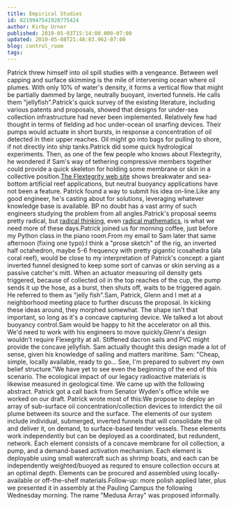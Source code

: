 ```yaml
---
title: Empirical Studies
id: 8219947541928775424
author: Kirby Urner
published: 2010-05-03T15:14:00.000-07:00
updated: 2010-05-08T21:48:03.962-07:00
blog: control_room
tags: 
---
```


[](https://blogger.googleusercontent.com/img/b/R29vZ2xl/AVvXsEgAauffHCZsBk6L8jZ_vSosM2zX1jScyQRRXuF5OUtrQvx72JnmDLkE4BNr9jixYcyYnYEXeDbUABDp5kLz9EFjXvf5LJsYiQrFPrh0GGiCUCXZDO8rhsh2UbLskIu0evHLGn1j/s1600/oilspill2.jpg)Patrick threw himself into oil spill studies with a vengeance. Between well capping and surface skimming is the mile of intervening ocean where oil plumes. With only 10% of water's density, it forms a vertical flow that might be partially dammed by large, neutrally buoyant, inverted funnels. He calls them "jellyfish".Patrick's quick survey of the existing literature, including various patents and proposals, showed that designs for under-sea collection infrastructure had never been implemented. Relatively few had thought in terms of fielding ad hoc under-ocean oil snarfing devices. Their pumps would actuate in short bursts, in response a concentration of oil detected in their upper reaches. Oil might go into bags for pulling to shore, if not directly into ship tanks.Patrick did some quick hydrological experiments. Then, as one of the few people who knows about Flextegrity, he wondered if Sam's way of tethering compressive members together could provide a quick skeleton for holding some membrane or skin in a collective position.[The Flextegrity web site](http://www.flextegrity.com/) shows breakwater and sea-bottom artificial reef applications, but neutral buoyancy applications have not been a feature. Patrick found a way to submit his idea on-line.Like any good engineer, he's casting about for solutions, leveraging whatever knowledge base is available. BP no doubt has a vast army of such engineers studying the problem from all angles.Patrick's proposal seems pretty radical, but [radical thinking](http://controlroom.blogspot.com/2010/05/oil-spill.html), even [radical mathematics](http://worldgame.blogspot.com/2010/03/radical-math.html), is what we need more of these days.[](https://blogger.googleusercontent.com/img/b/R29vZ2xl/AVvXsEgXa3zajPgHb5x48wFoKvkQhqczOGyzt8PTsIKowEOlxNVvWU6yyLBfXM6m5k87jBQvrqEtRNyEAVh2xJxxVdmzRW0hHkbSr1IVJRMoNw7jvuG-7kd6eIFkOnKZ4gpHYrUhFaZ9/s1600/oilspill1.jpg)Patrick joined us for morning coffee, just before my Python class in the piano room.From my email to Sam later that same afternoon (fixing one typo):I think a "prose sketch" of the rig, an inverted half octahedron, maybe 5-6 frequency with pretty gigantic icosahedra (ala coral reef), would be close to my interpretation of Patrick's concept: a giant inverted funnel designed to keep some sort of canvas or skin serving as a passive catcher's mitt. When an actuator measuring oil density gets triggered, because of collected oil in the top reaches of the cup, the pump sends it up the hose, as a burst, then shuts off, waits to be triggered again. He referred to them as "jelly fish".Sam, Patrick, Glenn and I met at a neighborhood meeting place to further discuss the proposal. In kicking these ideas around, they morphed somewhat. The shape isn't that important, so long as it's a concave capturing device. We talked a lot about buoyancy control.Sam would be happy to hit the accelerator on all this. We'd need to work with his engineers to move quickly.Glenn's design wouldn't require Flexegrity at all. Stiffened dacron sails and PVC might provide the concave jellyfish. Sam actually thought this design made a lot of sense, given his knowledge of sailing and matters maritime. Sam: "Cheap, simple, locally available, ready to go... See, I'm prepared to subvert my own belief structure."We have yet to see even the beginning of the end of this scenario. The ecological impact of our legacy radioactive materials is likewise measured in geological time.  We came up with the following abstract. Patrick got a call back from Senator Wyden's office while we worked on our draft. Patrick wrote most of this:We propose to deploy an array of sub-surface oil concentration/collection devices to interdict the oil plume between its source and the surface. The elements of our system include individual, submerged, inverted funnels that will consolidate the oil and deliver it, on demand, to surface-based tender vessels. These elements work independently but can be deployed as a coordinated, but redundent, network. Each element consists of a concave membrane for oil collection, a pump, and a demand-based activation mechanism. Each element is deployable using small watercraft such as shrimp boats, and each can be independently weighted/buoyed as requred to ensure collection occurs at an optimal depth. Elements can be procured and assembled using locally-available or off-the-shelf materials.Follow-up:  more polish applied later, plus we presented it in assembly at the Pauling Campus the following Wednesday morning.  The name "Medusa Array" was proposed informally.